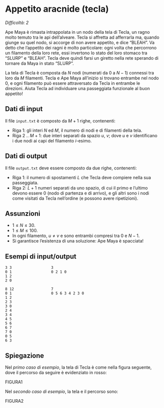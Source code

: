 # Appetito aracnide (tecla)

_Difficoltà: 2_

Ape Maya è rimasta intrappolata in un nodo della tela di Tecla, un ragno molto temuto tra le api
dell’alveare. Tecla si affretta ad afferrarla ma, quando giunge su quel nodo, si accorge di non avere
appetito, e dice “BLEAH”. Va detto che l’appetito dei ragni è molto particolare: ogni volta che percorrono
un filamento della loro rete, essi invertono lo stato del loro stomaco tra “SLURP” e “BLEAH”. Tecla deve
quindi farsi un giretto nella rete sperando di tornare da Maya in stato “SLURP”.

La tela di Tecla è composta da $N$ nodi (numerati da $0$ a $N - 1$) connessi tra loro da $M$ filamenti. Tecla
e Ape Maya all’inizio si trovano entrambe nel nodo $0$, e ogni filamento può essere attraversato da Tecla
in entrambe le direzioni. Aiuta Tecla ad individuare una passeggiata funzionale al buon appetito!

## Dati di input

Il file `input.txt` è composto da $M + 1$ righe, contenenti:

- Riga $1$: gli interi $N$ ed $M$, il numero di nodi e di filamenti della tela.
- Riga $2$ .. $M + 1$: due interi separati da spazio $u$, $v$; dove $u$ e $v$ identificano i due nodi ai capi del
filamento $i$-esimo.

## Dati di output

Il file `output.txt` deve essere composto da due righe, contenenti:

- Riga $1$: il numero di spostamenti $L$ che Tecla deve compiere nella sua passeggiata.
- Riga $2$: $L + 1$ numeri separati da uno spazio, di cui il primo e l’ultimo devono essere $0$ (nodo di
partenza e di arrivo), e gli altri sono i nodi come visitati da Tecla nell’ordine (e possono avere
ripetizioni).

## Assunzioni

- $1 \le N \le 30$.
- $1 \le M \le 100$.
- In ogni filamento, $u \ne v$ e sono entrambi compresi tra $0$ e $N - 1$.
- Si garantisce l’esistenza di una soluzione: Ape Maya è spacciata!

## Esempi di input/output

```
3 3                  3
0 1                  0 2 1 0
1 2
2 0
```

```
8 12                 7
0 1                  0 5 6 3 4 2 3 0
1 2
2 3
3 0
2 4
3 4
4 5
5 6
6 7
7 0
0 5
6 3
```

## Spiegazione

Nel *primo caso di esempio*, la tela di Tecla è come nella figura seguente, dove il percorso da seguire è
evidenziato in rosso:

FIGURA1

Nel *secondo caso di esempio*, la tela e il percorso sono:

FIGURA2
